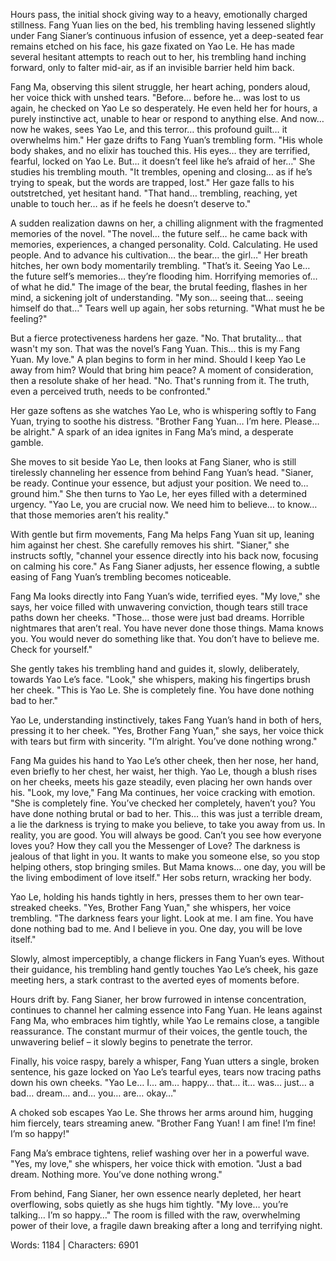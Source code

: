 Hours pass, the initial shock giving way to a heavy, emotionally charged stillness. Fang Yuan lies on the bed, his trembling having lessened slightly under Fang Sianer’s continuous infusion of essence, yet a deep-seated fear remains etched on his face, his gaze fixated on Yao Le. He has made several hesitant attempts to reach out to her, his trembling hand inching forward, only to falter mid-air, as if an invisible barrier held him back.

Fang Ma, observing this silent struggle, her heart aching, ponders aloud, her voice thick with unshed tears. "Before… before he… was lost to us again, he checked on Yao Le so desperately. He even held her for hours, a purely instinctive act, unable to hear or respond to anything else. And now… now he wakes, sees Yao Le, and this terror… this profound guilt… it overwhelms him." Her gaze drifts to Fang Yuan’s trembling form. "His whole body shakes, and no elixir has touched this. His eyes… they are terrified, fearful, locked on Yao Le. But… it doesn’t feel like he’s afraid of her…" She studies his trembling mouth. "It trembles, opening and closing… as if he’s trying to speak, but the words are trapped, lost." Her gaze falls to his outstretched, yet hesitant hand. "That hand… trembling, reaching, yet unable to touch her… as if he feels he doesn’t deserve to."

A sudden realization dawns on her, a chilling alignment with the fragmented memories of the novel. "The novel… the future self… he came back with memories, experiences, a changed personality. Cold. Calculating. He used people. And to advance his cultivation… the bear… the girl…" Her breath hitches, her own body momentarily trembling. "That’s it. Seeing Yao Le… the future self’s memories… they’re flooding him. Horrifying memories of… of what he did." The image of the bear, the brutal feeding, flashes in her mind, a sickening jolt of understanding. "My son… seeing that… seeing himself do that…" Tears well up again, her sobs returning. "What must he be feeling?"

But a fierce protectiveness hardens her gaze. "No. That brutality… that wasn't my son. That was the novel’s Fang Yuan. This… this is my Fang Yuan. My love." A plan begins to form in her mind. Should I keep Yao Le away from him? Would that bring him peace? A moment of consideration, then a resolute shake of her head. "No. That's running from it. The truth, even a perceived truth, needs to be confronted."

Her gaze softens as she watches Yao Le, who is whispering softly to Fang Yuan, trying to soothe his distress. "Brother Fang Yuan… I’m here. Please… be alright." A spark of an idea ignites in Fang Ma’s mind, a desperate gamble.

She moves to sit beside Yao Le, then looks at Fang Sianer, who is still tirelessly channeling her essence from behind Fang Yuan’s head. "Sianer, be ready. Continue your essence, but adjust your position. We need to… ground him." She then turns to Yao Le, her eyes filled with a determined urgency. "Yao Le, you are crucial now. We need him to believe… to know… that those memories aren’t his reality."

With gentle but firm movements, Fang Ma helps Fang Yuan sit up, leaning him against her chest. She carefully removes his shirt. "Sianer," she instructs softly, "channel your essence directly into his back now, focusing on calming his core." As Fang Sianer adjusts, her essence flowing, a subtle easing of Fang Yuan’s trembling becomes noticeable.

Fang Ma looks directly into Fang Yuan’s wide, terrified eyes. "My love," she says, her voice filled with unwavering conviction, though tears still trace paths down her cheeks. "Those… those were just bad dreams. Horrible nightmares that aren’t real. You have never done those things. Mama knows you. You would never do something like that. You don’t have to believe me. Check for yourself."

She gently takes his trembling hand and guides it, slowly, deliberately, towards Yao Le’s face. "Look," she whispers, making his fingertips brush her cheek. "This is Yao Le. She is completely fine. You have done nothing bad to her."

Yao Le, understanding instinctively, takes Fang Yuan’s hand in both of hers, pressing it to her cheek. "Yes, Brother Fang Yuan," she says, her voice thick with tears but firm with sincerity. "I’m alright. You’ve done nothing wrong."

Fang Ma guides his hand to Yao Le’s other cheek, then her nose, her hand, even briefly to her chest, her waist, her thigh. Yao Le, though a blush rises on her cheeks, meets his gaze steadily, even placing her own hands over his. "Look, my love," Fang Ma continues, her voice cracking with emotion. "She is completely fine. You’ve checked her completely, haven’t you? You have done nothing brutal or bad to her. This… this was just a terrible dream, a lie the darkness is trying to make you believe, to take you away from us. In reality, you are good. You will always be good. Can’t you see how everyone loves you? How they call you the Messenger of Love? The darkness is jealous of that light in you. It wants to make you someone else, so you stop helping others, stop bringing smiles. But Mama knows… one day, you will be the living embodiment of love itself." Her sobs return, wracking her body.

Yao Le, holding his hands tightly in hers, presses them to her own tear-streaked cheeks. "Yes, Brother Fang Yuan," she whispers, her voice trembling. "The darkness fears your light. Look at me. I am fine. You have done nothing bad to me. And I believe in you. One day, you will be love itself."

Slowly, almost imperceptibly, a change flickers in Fang Yuan’s eyes. Without their guidance, his trembling hand gently touches Yao Le’s cheek, his gaze meeting hers, a stark contrast to the averted eyes of moments before.

Hours drift by. Fang Sianer, her brow furrowed in intense concentration, continues to channel her calming essence into Fang Yuan. He leans against Fang Ma, who embraces him tightly, while Yao Le remains close, a tangible reassurance. The constant murmur of their voices, the gentle touch, the unwavering belief – it slowly begins to penetrate the terror.

Finally, his voice raspy, barely a whisper, Fang Yuan utters a single, broken sentence, his gaze locked on Yao Le’s tearful eyes, tears now tracing paths down his own cheeks. "Yao Le… I… am… happy… that… it… was… just… a bad… dream… and… you… are… okay…"

A choked sob escapes Yao Le. She throws her arms around him, hugging him fiercely, tears streaming anew. "Brother Fang Yuan! I am fine! I’m fine! I’m so happy!"

Fang Ma’s embrace tightens, relief washing over her in a powerful wave. "Yes, my love," she whispers, her voice thick with emotion. "Just a bad dream. Nothing more. You’ve done nothing wrong."

From behind, Fang Sianer, her own essence nearly depleted, her heart overflowing, sobs quietly as she hugs him tightly. "My love… you’re talking… I’m so happy…" The room is filled with the raw, overwhelming power of their love, a fragile dawn breaking after a long and terrifying night.

Words: 1184 | Characters: 6901